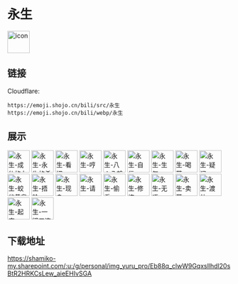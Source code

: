 # 永生
<img src="https://emoji.shojo.cn/bili/src/永生/icon.png" width="50" height="50" alt="icon">

## 链接
Cloudflare:
```
https://emoji.shojo.cn/bili/src/永生
https://emoji.shojo.cn/bili/webp/永生
```
## 展示
<img src="https://emoji.shojo.cn/bili/src/永生/永生-成仙的力量.png" width="50" height="50" alt="永生-成仙的力量">
<img src="https://emoji.shojo.cn/bili/src/永生/永生-永生的希望.png" width="50" height="50" alt="永生-永生的希望">
<img src="https://emoji.shojo.cn/bili/src/永生/永生-看招.png" width="50" height="50" alt="永生-看招">
<img src="https://emoji.shojo.cn/bili/src/永生/永生-哼.png" width="50" height="50" alt="永生-哼">
<img src="https://emoji.shojo.cn/bili/src/永生/永生-八人八鹤.png" width="50" height="50" alt="永生-八人八鹤">
<img src="https://emoji.shojo.cn/bili/src/永生/永生-自信.png" width="50" height="50" alt="永生-自信">
<img src="https://emoji.shojo.cn/bili/src/永生/永生-生气.png" width="50" height="50" alt="永生-生气">
<img src="https://emoji.shojo.cn/bili/src/永生/永生-喝茶.png" width="50" height="50" alt="永生-喝茶">
<img src="https://emoji.shojo.cn/bili/src/永生/永生-疑问.png" width="50" height="50" alt="永生-疑问">
<img src="https://emoji.shojo.cn/bili/src/永生/永生-蛟伏黄泉图.png" width="50" height="50" alt="永生-蛟伏黄泉图">
<img src="https://emoji.shojo.cn/bili/src/永生/永生-捂脸.png" width="50" height="50" alt="永生-捂脸">
<img src="https://emoji.shojo.cn/bili/src/永生/永生-现身.png" width="50" height="50" alt="永生-现身">
<img src="https://emoji.shojo.cn/bili/src/永生/永生-请.png" width="50" height="50" alt="永生-请">
<img src="https://emoji.shojo.cn/bili/src/永生/永生-偷看.png" width="50" height="50" alt="永生-偷看">
<img src="https://emoji.shojo.cn/bili/src/永生/永生-修炼.png" width="50" height="50" alt="永生-修炼">
<img src="https://emoji.shojo.cn/bili/src/永生/永生-无语.png" width="50" height="50" alt="永生-无语">
<img src="https://emoji.shojo.cn/bili/src/永生/永生-卖萌.png" width="50" height="50" alt="永生-卖萌">
<img src="https://emoji.shojo.cn/bili/src/永生/永生-渡劫.png" width="50" height="50" alt="永生-渡劫">
<img src="https://emoji.shojo.cn/bili/src/永生/永生-起床.png" width="50" height="50" alt="永生-起床">
<img src="https://emoji.shojo.cn/bili/src/永生/永生-一键三连.png" width="50" height="50" alt="永生-一键三连">

## 下载地址

https://shamiko-my.sharepoint.com/:u:/g/personal/img_yuru_pro/Eb88q_clwW9GqxsIlhdl20sBtR2HRKCsLew_aieEHIvSGA